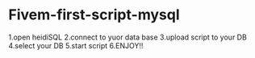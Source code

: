 # Fivem-first-script-mysql

1.open heidiSQL 
2.connect to yuor data base
3.upload script to your DB
4.select your DB 
5.start script
6.ENJOY!!
